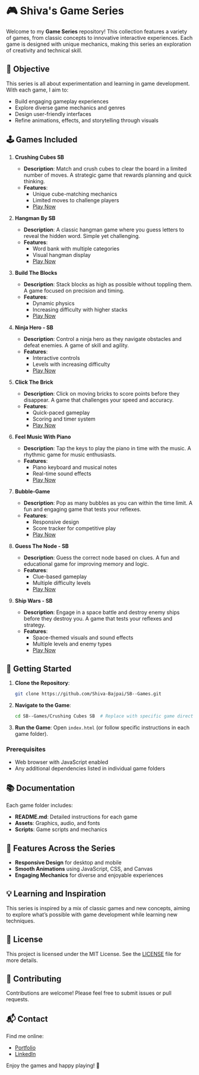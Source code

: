 # 🎮 Shiva's Game Series

Welcome to my **Game Series** repository! This collection features a variety of games, from classic concepts to innovative interactive experiences. Each game is designed with unique mechanics, making this series an exploration of creativity and technical skill.

## 🎯 Objective

This series is all about experimentation and learning in game development. With each game, I aim to:
- Build engaging gameplay experiences
- Explore diverse game mechanics and genres
- Design user-friendly interfaces
- Refine animations, effects, and storytelling through visuals

## 🕹️ Games Included

1. **Crushing Cubes SB**
   - **Description**: Match and crush cubes to clear the board in a limited number of moves. A strategic game that rewards planning and quick thinking.
   - **Features**:
     - Unique cube-matching mechanics
     - Limited moves to challenge players
     - [Play Now](https://sb-crushing-cubes.netlify.app) 

2. **Hangman By SB**
   - **Description**: A classic hangman game where you guess letters to reveal the hidden word. Simple yet challenging.
   - **Features**:
     - Word bank with multiple categories
     - Visual hangman display
     - [Play Now](https://sb-the-hangman.netlify.app)

3. **Build The Blocks**
   - **Description**: Stack blocks as high as possible without toppling them. A game focused on precision and timing.
   - **Features**:
     - Dynamic physics
     - Increasing difficulty with higher stacks
     - [Play Now](https://sb-build-the-blocks.netlify.app)
    

4. **Ninja Hero - SB**
   - **Description**: Control a ninja hero as they navigate obstacles and defeat enemies. A game of skill and agility.
   - **Features**:
     - Interactive controls
     - Levels with increasing difficulty
     - [Play Now](https://sb-ninjha-hero.netlify.app)
    
5. **Click The Brick**
   - **Description**: Click on moving bricks to score points before they disappear. A game that challenges your speed and accuracy.
   - **Features**:
     - Quick-paced gameplay
     - Scoring and timer system
     - [Play Now](https://sb-click-the-brick.netlify.app)
6. **Feel Music With Piano**
   - **Description**: Tap the keys to play the piano in time with the music. A rhythmic game for music enthusiasts.
   - **Features**:
     - Piano keyboard and musical notes
     - Real-time sound effects
     - [Play Now](https://sb-piano.netlify.app)

7. **Bubble-Game**
   - **Description**: Pop as many bubbles as you can within the time limit. A fun and engaging game that tests your reflexes.
   - **Features**:
     - Responsive design
     - Score tracker for competitive play
     - [Play Now](https://sb-bubble-game.netlify.app)
       
8. **Guess The Node - SB**
   - **Description**: Guess the correct node based on clues. A fun and educational game for improving memory and logic.
   - **Features**:
     - Clue-based gameplay
     - Multiple difficulty levels
     - [Play Now](https://sb-guess-the-node.netlify.app)

9. **Ship Wars - SB**
   - **Description**: Engage in a space battle and destroy enemy ships before they destroy you. A game that tests your reflexes and strategy.
   - **Features**:
     - Space-themed visuals and sound effects
     - Multiple levels and enemy types
     - [Play Now](https://sb-ship-wars.netlify.app)

## 🚀 Getting Started

1. **Clone the Repository**:
   ```bash
   git clone https://github.com/Shiva-Bajpai/SB--Games.git
   ```
2. **Navigate to the Game**:
   ```bash
   cd SB--Games/Crushing Cubes SB  # Replace with specific game directory
   ```
3. **Run the Game**:
   Open `index.html` (or follow specific instructions in each game folder).

### Prerequisites
- Web browser with JavaScript enabled
- Any additional dependencies listed in individual game folders

## 📚 Documentation

Each game folder includes:
- **README.md**: Detailed instructions for each game
- **Assets**: Graphics, audio, and fonts
- **Scripts**: Game scripts and mechanics

## 🌟 Features Across the Series

- **Responsive Design** for desktop and mobile
- **Smooth Animations** using JavaScript, CSS, and Canvas
- **Engaging Mechanics** for diverse and enjoyable experiences

## 💡 Learning and Inspiration

This series is inspired by a mix of classic games and new concepts, aiming to explore what’s possible with game development while learning new techniques.

## 📝 License

This project is licensed under the MIT License. See the [LICENSE](LICENSE) file for more details.

## 🤝 Contributing

Contributions are welcome! Please feel free to submit issues or pull requests.

## 📬 Contact

Find me online:
- [Portfolio](https://its-sb.netlify.app)
- [LinkedIn](https://Bit.ly/Know-Shiva)

Enjoy the games and happy playing! 🎉
